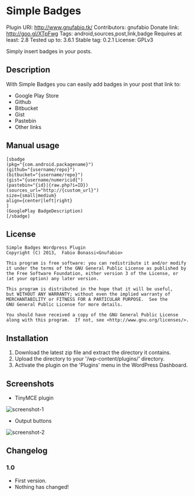 # Simple Badges #
Plugin URI: http://www.gnufabio.tk/
Contributors: gnufabio
Donate link: http://goo.gl/XTpFwg
Tags: android,sources,post,link,badge
Requires at least: 2.8
Tested up to: 3.6.1
Stable tag: 0.2.1
License: GPLv3

Simply insert badges in your posts.

## Description ##
With Simple Badges you can easily add badges in your post that link to:
* Google Play Store
* Github
* Bitbucket
* Gist
* Pastebin
* Other links

## Manual usage ##
	[sbadge 
	(pkg="{com.android.packagename}") 
	(github="{username/repo}") 
	(bitbucket="{username/repo}") 
	(gist="{username/numericid{") 
	(pastebin="{id}|{raw.php?i=ID}) 
	(sources_url="http://{custom_url}") 
	size={small|medium} 
	align={center|left|right}
	]
	(GooglePlay BadgeDescription)
	[/sbadge]

## License ##
	Simple Badges Wordpress Plugin
    Copyright (C) 2013,  Fabio Bonassi<Gnufabio>

    This program is free software: you can redistribute it and/or modify
    it under the terms of the GNU General Public License as published by
    the Free Software Foundation, either version 3 of the License, or
    (at your option) any later version.

    This program is distributed in the hope that it will be useful,
    but WITHOUT ANY WARRANTY; without even the implied warranty of
    MERCHANTABILITY or FITNESS FOR A PARTICULAR PURPOSE.  See the
    GNU General Public License for more details.

    You should have received a copy of the GNU General Public License
    along with this program.  If not, see <http://www.gnu.org/licenses/>.
	
## Installation ##
1. Download the latest zip file and extract the directory it contains.
2. Upload the directory to your '/wp-content/plugins/' directory.
3. Activate the plugin on the 'Plugins' menu in the WordPress Dashboard.

## Screenshots ##
* TinyMCE plugin

![screenshot-1]

* Output buttons

![screenshot-2]

## Changelog ##
### 1.0 ###
* First version.
* Nothing has changed!

[screenshot-1]: https://raw.github.com/gnufabio/wp_simple_badges_plugin/master/screenshot-1.png
[screenshot-2]: https://raw.github.com/gnufabio/wp_simple_badges_plugin/master/screenshot-2.png